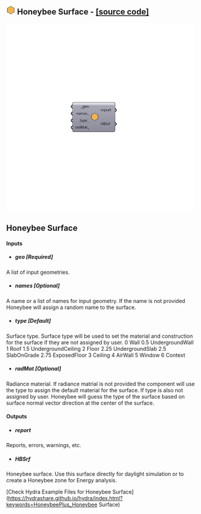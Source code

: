 ## ![](../../images/icons/Honeybee_Surface.png) Honeybee Surface - [[source code]](https://github.com/ladybug-tools/honeybee-grasshopper/tree/master/plugin/grasshopper/src/HoneybeePlus_Honeybee%20Surface.py)

![](../../images/components/Honeybee_Surface.png)

Honeybee Surface
 -

#### Inputs
* ##### geo [Required]
A list of input geometries.
* ##### names [Optional]
A name or a list of names for input geometry. If the name is not
 provided Honeybee will assign a random name to the surface.
* ##### type [Default]
Surface type. Surface type will be used to set the material and
 construction for the surface if they are not assigned by user.
 0   Wall           0.5 UndergroundWall
 1   Roof           1.5 UndergroundCeiling
 2   Floor          2.25 UndergroundSlab
 2.5 SlabOnGrade    2.75 ExposedFloor
 3   Ceiling        4   AirWall
 5   Window         6   Context
* ##### radMat [Optional]
Radiance material. If radiance matrial is not provided the component
 will use the type to assign the default material for the surface. If type
 is also not assigned by user. Honeybee will guess the type of the surface
 based on surface normal vector direction at the center of the surface.

#### Outputs
* ##### report
Reports, errors, warnings, etc.
* ##### HBSrf
Honeybee surface. Use this surface directly for daylight simulation
 or to create a Honeybee zone for Energy analysis.


[Check Hydra Example Files for Honeybee Surface](https://hydrashare.github.io/hydra/index.html?keywords=HoneybeePlus_Honeybee Surface)